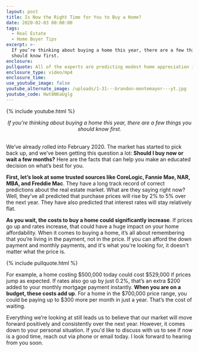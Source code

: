 ```yaml
---
layout: post
title: Is Now the Right Time for You to Buy a Home?
date: 2020-02-03 00:00:00
tags:
  - Real Estate
  - Home Buyer Tips
excerpt: >-
  If you’re thinking about buying a home this year, there are a few things you
  should know first.
enclosure:
pullquote: All of the experts are predicting modest home appreciation in 2020.
enclosure_type: video/mp4
enclosure_time:
use_youtube_image: false
youtube_alternate_image: /uploads/1-31---brandon-montemayor---yt.jpg
youtube_code: Hwt8NKaUglg
---
```


{% include youtube.html %}

<center><em>If you&rsquo;re thinking about buying a home this year, there are a few things you should know first.</em></center>

<br>We’ve already rolled into February 2020. The market has started to pick back up, and we’ve been getting this question a lot: **Should I buy now or wait a few months?** Here are the facts that can help you make an educated decision on what’s best for you.

**First, let’s look at some trusted sources like CoreLogic, Fannie Mae, NAR, MBA, and Freddie Mac**. They have a long track record of correct predictions about the real estate market. What are they saying right now? Well, they’ve all predicted that purchase prices will rise by 2% to 5% over the next year. They have also predicted that interest rates will stay relatively flat.

**As you wait, the costs to buy a home could significantly increase**. If prices go up and rates increase, that could have a huge impact on your home affordability. When it comes to buying a home, it’s all about remembering that you’re living in the payment, not in the price. If you can afford the down payment and monthly payments, and it's what you're looking for, it doesn't matter what the price is.

{% include pullquote.html %}

For example, a home costing $500,000 today could cost $529,000 if prices jump as expected. If rates also go up by just 0.2%, that’s an extra $200 added to your monthly mortgage payment instantly. **When you are on a budget, these costs add up**. For a home in the $700,000 price range, you could be paying up to $300 more per month in just a year. That’s the cost of waiting.

Everything we’re looking at still leads us to believe that our market will move forward positively and consistently over the next year. However, it comes down to your personal situation. If you'd like to discuss with us to see if now is a good time, reach out via phone or email today. I look forward to hearing from you soon.